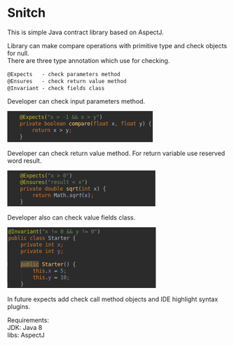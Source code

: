 # Snitch

This is simple Java contract library based on AspectJ.

Library can make compare operations with primitive type and 
check objects for null.<br/>
There are three type annotation which use for checking.

    @Expects   - check parameters method
    @Ensures   - check return value method
    @Invariant - check fields class


Developer can check input parameters method.

![alt text](https://raw.githubusercontent.com/klappdev/snitch/master/res/Expects.png)

Developer can check return value method. For return variable use reserved word result.

![alt text](https://raw.githubusercontent.com/klappdev/snitch/master/res/Ensures.png)

Developer also can check value fields class.

![alt text](https://raw.githubusercontent.com/klappdev/snitch/master/res/Invariant.png)

In future expects add check call method objects and IDE highlight syntax plugins.

Requirements:<br/>
JDK: Java 8 <br/>
libs: AspectJ
